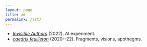 ```yaml
---
layout: page
title: 𝔞𝔯𝔱
permalink: /art/
---
```


- [*Invisible Authors*](/art/invisible-authors.pdf) (2022). AI experiment.
- [*caedrix feuilleton*](https://caedrix.tumblr.com/)
  (2020--22). Fragments, visions, apothegms.
